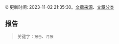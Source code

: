 :alarm_clock: 更新时间: 2023-11-02 21:35:30。[文章来源](/README.md)、[文章分类](/TAGS.md)

## 报告


> 关键字：`报告`、`月报`



